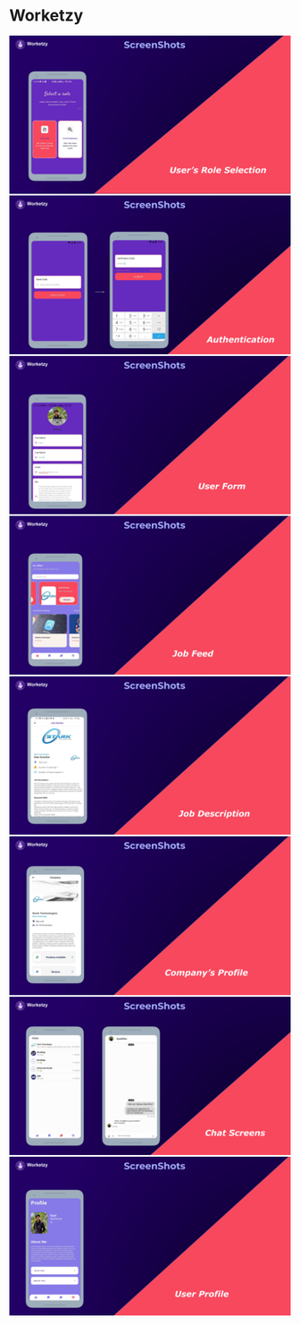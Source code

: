 # Worketzy

![](Screenshots/0.png)  
![](Screenshots/1.png) 
![](Screenshots/2.png)
![](Screenshots/3.png)  
![](Screenshots/4.png) 
![](Screenshots/5.png)
![](Screenshots/6.png)  
![](Screenshots/7.png)
